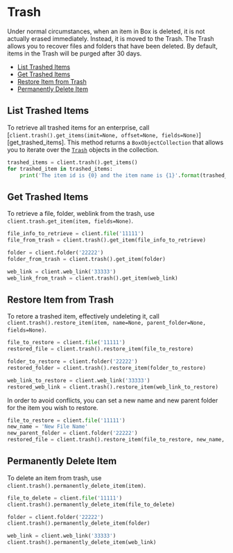 Trash
=====

Under normal circumstances, when an item in Box is deleted, it is not actually erased immediately. Instead, it is
moved to the Trash. The Trash allows you to recover files and folders that have been deleted. By default, items in
the Trash will be purged after 30 days.

<!-- START doctoc generated TOC please keep comment here to allow auto update -->
<!-- DON'T EDIT THIS SECTION, INSTEAD RE-RUN doctoc TO UPDATE -->


- [List Trashed Items](#list-trashed-items)
- [Get Trashed Items](#get-trashed-items)
- [Restore Item from Trash](#restore-item-from-trash)
- [Permanently Delete Item](#permanently-delete-item)

<!-- END doctoc generated TOC please keep comment here to allow auto update -->

List Trashed Items
------------------

To retrieve all trashed items for an enterprise, call [`client.trash().get_items(imit=None, offset=None, fields=None)`][get_trashed_items]. This method returns a `BoxObjectCollection` that allows you to iterate over the [`Trash`][trash] objects in the collection.

```python
trashed_items = client.trash().get_items()
for trashed_item in trashed_items:
    print('The item id is {0} and the item name is {1}'.format(trashed_item.id, trashed_item.name))
```

[get_trashed_item]: https://box-python-sdk.readthedocs.io/en/latest/boxsdk.object.html#boxsdk.object.trash.Trash.get_trashed_items
[trash]: https://box-python-sdk.readthedocs.io/en/latest/boxsdk.object.html#boxsdk.object.trash.Trash

Get Trashed Items
-----------------

To retrieve a file, folder, weblink from the trash, use `client.trash.get_item(item, fields=None)`. 

```python
file_info_to_retrieve = client.file('11111')
file_from_trash = client.trash().get_item(file_info_to_retrieve)
```

```python
folder = client.folder('22222')
folder_from_trash = client.trash().get_item(folder)
```

```python
web_link = client.web_link('33333')
web_link_from_trash = client.trash().get_item(web_link)
```

Restore Item from Trash
-----------------------

To retore a trashed item, effectively undeleting it, call `client.trash().restore_item(item, name=None, parent_folder=None, fields=None)`.

```python
file_to_restore = client.file('11111')
restored_file = client.trash().restore_item(file_to_restore)
```

```python
folder_to_restore = client.folder('22222')
restored_folder = client.trash().restore_item(folder_to_restore)
```

```python
web_link_to_restore = client.web_link('33333')
restored_web_link = client.trash().restore_item(web_link_to_restore)
```

In order to avoid conflicts, you can set a new name and new parent folder for the item you wish to restore.

```python
file_to_restore = client.file('11111')
new_name = 'New File Name'
new_parent_folder = client.folder('22222')
restored_file = client.trash().restore_item(file_to_restore, new_name, new_parent_folder)
```

Permanently Delete Item
-----------------------

To delete an item from trash, use `client.trash().permanently_delete_item(item)`.

```python
file_to_delete = client.file('11111')
client.trash().permanently_delete_item(file_to_delete)
```

```python
folder = client.folder('22222')
client.trash().permanently_delete_item(folder)
```

```python
web_link = client.web_link('33333')
client.trash().permanently_delete_item(web_link)
```
